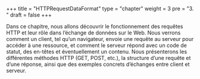 +++
title = "HTTPRequestDataFormat"
type = "chapter"
weight = 3
pre = "3. "
draft = false
+++

Dans ce chapitre, nous allons découvrir le fonctionnement des requêtes HTTP et leur rôle dans l’échange de données sur le Web.
Nous verrons comment un client, tel qu’un navigateur, envoie une requête au serveur pour accéder à une ressource, et comment le serveur répond avec un code de statut, des en-têtes et éventuellement un contenu.
Nous présenterons les différentes méthodes HTTP (GET, POST, etc.), la structure d’une requête et d’une réponse, ainsi que des exemples concrets d’échanges entre client et serveur.